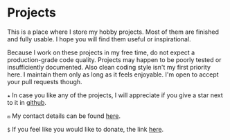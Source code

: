 # Projects

This is a place where I store my hobby projects. Most of them are finished and fully usable. I hope you will find them useful or inspirational.

Because I work on these projects in my free time, do not expect a production-grade code quality. Projects may happen to be poorly tested or insufficiently documented. Also clean coding style isn't my first priority here. I maintain them only as long as it feels enjoyable. I'm open to accept your pull requests though.

`★` In case you like any of the projects, I will appreciate if you give a star next to it in [github](https://github.com/gergelyk).

`✉` My contact details can be found [here](./about.md).

`$` If you feel like you would like to donate, the link [here](https://revolut.me/grzego3pu).
